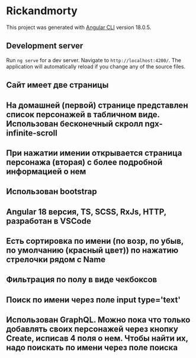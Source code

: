 # Rickandmorty

This project was generated with [Angular CLI](https://github.com/angular/angular-cli) version 18.0.5.

## Development server

Run `ng serve` for a dev server. Navigate to `http://localhost:4200/`. The application will automatically reload if you change any of the source files.

## Сайт имеет две страницы
## На домашней (первой) странице представлен список персонажей в табличном виде. Использован бесконечный скролл ngx-infinite-scroll
## При нажатии имении открывается страница персонажа (вторая) с более подробной информацией о нем
## Использован bootstrap

## Angular 18 версия, TS, SCSS, RxJs, HTTP, разработан в VSCode

## Есть сортировка по имени (по возр, по убыв, по умолчанию (красный цвет)) по нажатию стрелочки рядом с Name
## Фильтрация по полу в виде чекбоксов
## Поиск по имени через поле input type='text'
## Использован GraphQL. Можно пока что только добавлять своих персонажей через кнопку Create, исписав 4 поля о нем. Чтобы найти их, надо поискать по имени через поле поиска
